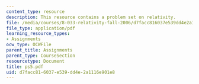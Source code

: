```yaml
---
content_type: resource
description: This resource contains a problem set on relativity.
file: /media/courses/8-033-relativity-fall-2006/d7facc816037e539dd4e2a1116e901e8_ps5.pdf
file_type: application/pdf
learning_resource_types:
- Assignments
ocw_type: OCWFile
parent_title: Assignments
parent_type: CourseSection
resourcetype: Document
title: ps5.pdf
uid: d7facc81-6037-e539-dd4e-2a1116e901e8
---
```

